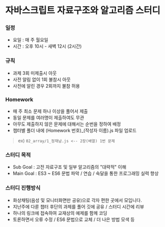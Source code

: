 # 자바스크립트 자료구조와 알고리즘 스터디


### 일정
- 요일 : 매 주 월요일
- 시간 : 오후 10시 - 새벽 12시 (2시간)


### 규칙
- 과제 3회 미제출시 아웃
- 사전 알림 없이 1회 불참시 아웃
- 사전에 알린 경우 2회까지 불참 허용


### Homework
- 매 주 최소 문제 하나 이상을 풀어서 제출
- 동일 문제를 여러명이 제출하여도 무관
- 아무도 제출하지 않은 문제에 대해서는 순번을 정하여 배정
- 챕터별 폴더 내에 (Homework 번호)_(작성자 이름).js 파일 업로드

>ex) `02_array/1_정재남.js <-- 2장(배열) 1번 문제`


### 스터디 목적
- Sub Goal  : 고전 자료구조 및 일부 알고리즘의 "대략적" 이해
- Main Goal : ES3 ~ ES6 문법 파악 / 연습 / 숙달을 통한 프로그래밍 실력 향상


### 스터디 진행방식
- 화상채팅(음성 및 모니터화면만 공유)으로 각자 편한 곳에서 모입니다.
- 지난주에 다룬 챕터 후단의 과제를 풀어 깃에 공유 / 스터디 시간에 리뷰
- 하나의 링크에 접속하여 교재상의 예제를 함께 코딩
- 토론하면서 오류 수정 / ES6 문법으로 교체 / 더 나은 방법 모색 등
